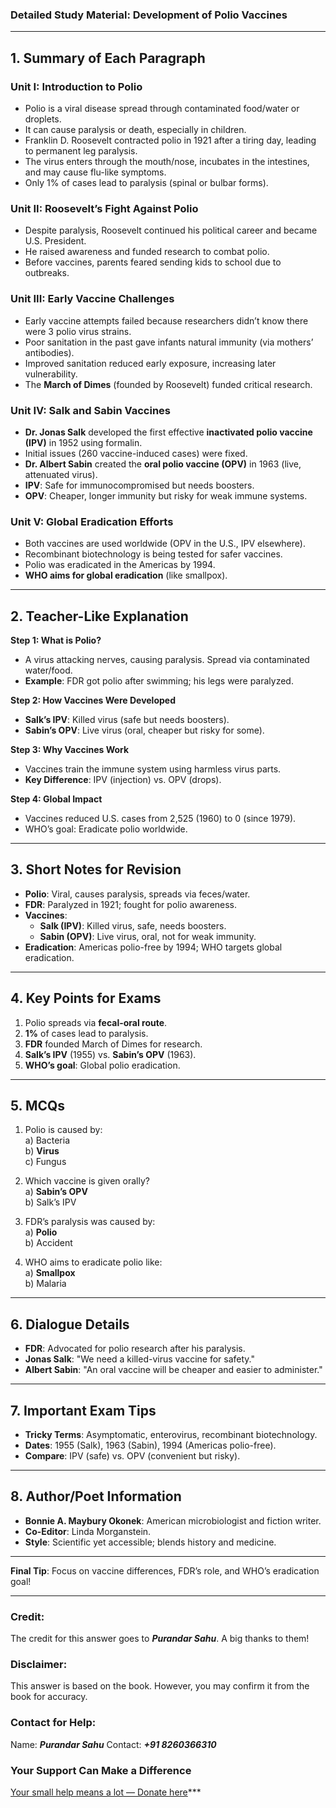 ### **Detailed Study Material: Development of Polio Vaccines**  

---

## **1. Summary of Each Paragraph**  

### **Unit I: Introduction to Polio**  
- Polio is a viral disease spread through contaminated food/water or droplets.  
- It can cause paralysis or death, especially in children.  
- Franklin D. Roosevelt contracted polio in 1921 after a tiring day, leading to permanent leg paralysis.  
- The virus enters through the mouth/nose, incubates in the intestines, and may cause flu-like symptoms.  
- Only 1% of cases lead to paralysis (spinal or bulbar forms).  

### **Unit II: Roosevelt’s Fight Against Polio**  
- Despite paralysis, Roosevelt continued his political career and became U.S. President.  
- He raised awareness and funded research to combat polio.  
- Before vaccines, parents feared sending kids to school due to outbreaks.  

### **Unit III: Early Vaccine Challenges**  
- Early vaccine attempts failed because researchers didn’t know there were 3 polio virus strains.  
- Poor sanitation in the past gave infants natural immunity (via mothers’ antibodies).  
- Improved sanitation reduced early exposure, increasing later vulnerability.  
- The **March of Dimes** (founded by Roosevelt) funded critical research.  

### **Unit IV: Salk and Sabin Vaccines**  
- **Dr. Jonas Salk** developed the first effective **inactivated polio vaccine (IPV)** in 1952 using formalin.  
- Initial issues (260 vaccine-induced cases) were fixed.  
- **Dr. Albert Sabin** created the **oral polio vaccine (OPV)** in 1963 (live, attenuated virus).  
- **IPV**: Safe for immunocompromised but needs boosters.  
- **OPV**: Cheaper, longer immunity but risky for weak immune systems.  

### **Unit V: Global Eradication Efforts**  
- Both vaccines are used worldwide (OPV in the U.S., IPV elsewhere).  
- Recombinant biotechnology is being tested for safer vaccines.  
- Polio was eradicated in the Americas by 1994.  
- **WHO aims for global eradication** (like smallpox).  

---

## **2. Teacher-Like Explanation**  
**Step 1: What is Polio?**  
- A virus attacking nerves, causing paralysis. Spread via contaminated water/food.  
- **Example**: FDR got polio after swimming; his legs were paralyzed.  

**Step 2: How Vaccines Were Developed**  
- **Salk’s IPV**: Killed virus (safe but needs boosters).  
- **Sabin’s OPV**: Live virus (oral, cheaper but risky for some).  

**Step 3: Why Vaccines Work**  
- Vaccines train the immune system using harmless virus parts.  
- **Key Difference**: IPV (injection) vs. OPV (drops).  

**Step 4: Global Impact**  
- Vaccines reduced U.S. cases from 2,525 (1960) to 0 (since 1979).  
- WHO’s goal: Eradicate polio worldwide.  

---

## **3. Short Notes for Revision**  
- **Polio**: Viral, causes paralysis, spreads via feces/water.  
- **FDR**: Paralyzed in 1921; fought for polio awareness.  
- **Vaccines**:  
  - **Salk (IPV)**: Killed virus, safe, needs boosters.  
  - **Sabin (OPV)**: Live virus, oral, not for weak immunity.  
- **Eradication**: Americas polio-free by 1994; WHO targets global eradication.  

---

## **4. Key Points for Exams**  
1. Polio spreads via **fecal-oral route**.  
2. **1%** of cases lead to paralysis.  
3. **FDR** founded March of Dimes for research.  
4. **Salk’s IPV** (1955) vs. **Sabin’s OPV** (1963).  
5. **WHO’s goal**: Global polio eradication.  

---

## **5. MCQs**  
1. Polio is caused by:  
   a) Bacteria  
   b) **Virus**  
   c) Fungus  

2. Which vaccine is given orally?  
   a) **Sabin’s OPV**  
   b) Salk’s IPV  

3. FDR’s paralysis was caused by:  
   a) **Polio**  
   b) Accident  

4. WHO aims to eradicate polio like:  
   a) **Smallpox**  
   b) Malaria  

---

## **6. Dialogue Details**  
- **FDR**: Advocated for polio research after his paralysis.  
- **Jonas Salk**: "We need a killed-virus vaccine for safety."  
- **Albert Sabin**: "An oral vaccine will be cheaper and easier to administer."  

---

## **7. Important Exam Tips**  
- **Tricky Terms**: Asymptomatic, enterovirus, recombinant biotechnology.  
- **Dates**: 1955 (Salk), 1963 (Sabin), 1994 (Americas polio-free).  
- **Compare**: IPV (safe) vs. OPV (convenient but risky).  

---

## **8. Author/Poet Information**  
- **Bonnie A. Maybury Okonek**: American microbiologist and fiction writer.  
- **Co-Editor**: Linda Morganstein.  
- **Style**: Scientific yet accessible; blends history and medicine.  

--- 

**Final Tip**: Focus on vaccine differences, FDR’s role, and WHO’s eradication goal!


---


### **Credit:**
The credit for this answer goes to ***Purandar Sahu***. A big thanks to them!

### **Disclaimer:**
This answer is based on the book. However, you may confirm it from the book for accuracy.

### **Contact for Help:**
Name: ***Purandar Sahu***
Contact: ***+91 8260366310***

### **Your Support Can Make a Difference**
[Your small help means a lot — Donate here](https://ipinkusahu.github.io/payment-to-purandarsahu/)***
